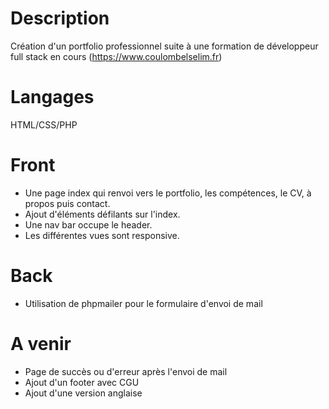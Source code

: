 # Description
Création d'un portfolio professionnel suite à une formation de développeur full stack en cours (https://www.coulombelselim.fr)
# Langages
HTML/CSS/PHP
# Front
- Une page index qui renvoi vers le portfolio, les compétences, le CV, à propos puis contact.
- Ajout d'éléments défilants sur l'index.
- Une nav bar occupe le header.
- Les différentes vues sont responsive.
# Back
- Utilisation de phpmailer pour le formulaire d'envoi de mail
# A venir
- Page de succès ou d'erreur après l'envoi de mail
- Ajout d'un footer avec CGU
- Ajout d'une version anglaise
